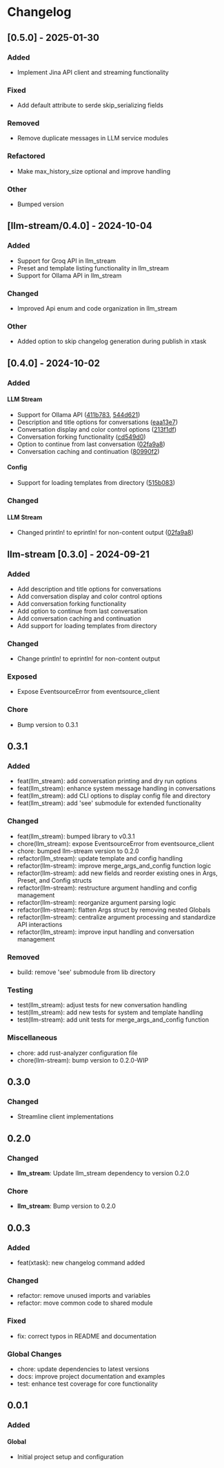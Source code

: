 # Changelog

## [0.5.0] - 2025-01-30

### Added

- Implement Jina API client and streaming functionality

### Fixed

- Add default attribute to serde skip_serializing fields

### Removed

- Remove duplicate messages in LLM service modules

### Refactored

- Make max_history_size optional and improve handling

### Other

- Bumped version

## [llm-stream/0.4.0] - 2024-10-04

### Added

- Support for Groq API in llm_stream
- Preset and template listing functionality in llm_stream
- Support for Ollama API in llm_stream

### Changed

- Improved Api enum and code organization in llm_stream

### Other

- Added option to skip changelog generation during publish in xtask

## [0.4.0] - 2024-10-02

### Added

#### LLM Stream

- Support for Ollama API ([411b783](https://github.com/yourusername/yourrepository/commit/411b783), [544d621](https://github.com/yourusername/yourrepository/commit/544d621))
- Description and title options for conversations ([eaa13e7](https://github.com/yourusername/yourrepository/commit/eaa13e7))
- Conversation display and color control options ([213f1df](https://github.com/yourusername/yourrepository/commit/213f1df))
- Conversation forking functionality ([cd549d0](https://github.com/yourusername/yourrepository/commit/cd549d0))
- Option to continue from last conversation ([02fa9a8](https://github.com/yourusername/yourrepository/commit/02fa9a8))
- Conversation caching and continuation ([80990f2](https://github.com/yourusername/yourrepository/commit/80990f2))

#### Config

- Support for loading templates from directory ([515b083](https://github.com/yourusername/yourrepository/commit/515b083))

### Changed

#### LLM Stream

- Changed println! to eprintln! for non-content output ([02fa9a8](https://github.com/yourusername/yourrepository/commit/02fa9a8))

## llm-stream [0.3.0] - 2024-09-21

### Added

- Add description and title options for conversations
- Add conversation display and color control options
- Add conversation forking functionality
- Add option to continue from last conversation
- Add conversation caching and continuation
- Add support for loading templates from directory

### Changed

- Change println! to eprintln! for non-content output

### Exposed

- Expose EventsourceError from eventsource_client

### Chore

- Bump version to 0.3.1

## 0.3.1

### Added

- feat(llm_stream): add conversation printing and dry run options
- feat(llm_stream): enhance system message handling in conversations
- feat(llm_stream): add CLI options to display config file and directory
- feat(llm_stream): add 'see' submodule for extended functionality

### Changed

- feat(llm_stream): bumped library to v0.3.1
- chore(llm_stream): expose EventsourceError from eventsource_client
- chore: bumped llm-stream version to 0.2.0
- refactor(llm_stream): update template and config handling
- refactor(llm-stream): improve merge_args_and_config function logic
- refactor(llm-stream): add new fields and reorder existing ones in Args, Preset, and Config structs
- refactor(llm-stream): restructure argument handling and config management
- refactor(llm-stream): reorganize argument parsing logic
- refactor(llm-stream): flatten Args struct by removing nested Globals
- refactor(llm-stream): centralize argument processing and standardize API interactions
- refactor(llm_stream): improve input handling and conversation management

### Removed

- build: remove 'see' submodule from lib directory

### Testing

- test(llm_stream): adjust tests for new conversation handling
- test(llm_stream): add new tests for system and template handling
- test(llm-stream): add unit tests for merge_args_and_config function

### Miscellaneous

- chore: add rust-analyzer configuration file
- chore(llm-stream): bump version to 0.2.0-WIP

## 0.3.0

### Changed

- Streamline client implementations

## 0.2.0

### Changed

- **llm_stream**: Update llm_stream dependency to version 0.2.0

### Chore

- **llm_stream**: Bump version to 0.2.0

## 0.0.3

### Added

- feat(xtask): new changelog command added

### Changed

- refactor: remove unused imports and variables
- refactor: move common code to shared module

### Fixed

- fix: correct typos in README and documentation

### Global Changes

- chore: update dependencies to latest versions
- docs: improve project documentation and examples
- test: enhance test coverage for core functionality

[0.0.3]: https://github.com/username/repo/compare/0.0.2...0.0.3

## 0.0.1

### Added

#### Global

- Initial project setup and configuration
